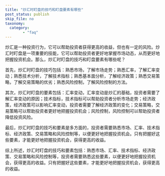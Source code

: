 ```yaml
---
title: "炒汇时盯盘的技巧和盯盘要素有哪些"
post_status: publish
skip_file: no
taxonomy:
  category:
        - "faq"
---
```


炒汇是一种投资行为，它可以帮助投资者获得更高的收益，但也有一定的风险。炒汇时盯盘是一项重要的技能，它可以帮助投资者更好地掌握市场动态，从而更好地把握投资机会。那么，炒汇时盯盘的技巧和盯盘要素有哪些呢？

首先，炒汇时盯盘的技巧包括：熟悉市场，了解市场走势；熟悉汇率，了解汇率变动；熟悉技术分析，了解技术指标；熟悉基本面分析，了解经济政策；熟悉交易策略，了解交易策略的优劣；熟悉风险控制，了解风险控制的方法。

其次，炒汇时盯盘的要素包括：汇率变动，汇率变动是炒汇的基础，投资者需要了解汇率变动的原因；技术指标，技术指标可以帮助投资者分析市场走势；经济政策，经济政策可以影响汇率变动，投资者需要了解经济政策的变化；交易策略，交易策略可以帮助投资者更好地把握投资机会；风险控制，风险控制可以帮助投资者降低投资风险。

最后，炒汇时盯盘的技巧和要素是多方面的，投资者需要熟悉市场、汇率、技术指标、经济政策、交易策略和风险控制等，以便更好地把握投资机会。只有把握好这些要素，才能更好地把握投资机会，获得更高的收益。

综上所述，炒汇时盯盘的技巧和要素包括：熟悉市场、汇率、技术指标、经济政策、交易策略和风险控制等，投资者需要熟悉这些要素，以便更好地把握投资机会，获得更高的收益。只有把握好这些要素，才能更好地把握投资机会，获得更高的收益。
